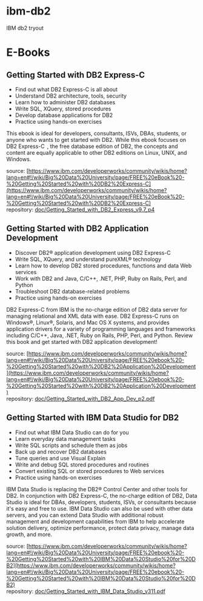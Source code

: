 ibm-db2
=======

IBM db2 tryout

# E-Books
## Getting Started with DB2 Express-C
- Find out what DB2 Express-C is all about
- Understand DB2 architecture, tools, security
- Learn how to administer DB2 databases
- Write SQL, XQuery, stored procedures
- Develop database applications for DB2
- Practice using hands-on exercises

This ebook is ideal for developers, consultants, ISVs, DBAs, students, or anyone who wants to get started with DB2. While this ebook focuses on DB2 Express-C  , the free database edition of DB2, the concepts and content are equally applicable to other DB2 editions on Linux, UNIX, and Windows.

source: [https://www.ibm.com/developerworks/community/wikis/home?lang=en#!/wiki/Big%20Data%20University/page/FREE%20eBook%20-%20Getting%20Started%20with%20DB2%20Express-C](https://www.ibm.com/developerworks/community/wikis/home?lang=en#!/wiki/Big%20Data%20University/page/FREE%20eBook%20-%20Getting%20Started%20with%20DB2%20Express-C)  
repository: [doc/Getting_Started_with_DB2_Express_v9.7_p4](https://github.com/stefanborghys/ibm-db2/blob/master/doc/Getting_Started_with_DB2_Express_v9.7_p4.pdf)
## Getting Started with DB2 Application Development
- Discover DB2® application development using DB2 Express-C
- Write SQL, XQuery, and understand pureXML® technology
- Learn how to develop DB2 stored procedures, functions and data Web services
- Work with DB2 and Java, C/C++, .NET, PHP, Ruby on Rails, Perl, and Python
- Troubleshoot DB2 database-related problems
- Practice using hands-on exercises

DB2 Express-C from IBM is the no-charge edition of DB2 data server for managing relational and XML data with ease. DB2 Express-C runs on Windows®, Linux®, Solaris, and Mac OS X systems, and provides application drivers for a variety of programming languages and frameworks including C/C++, Java, .NET, Ruby on Rails, PHP, Perl, and Python. Review this book and get started with DB2 application development!

source: [https://www.ibm.com/developerworks/community/wikis/home?lang=en#!/wiki/Big%20Data%20University/page/FREE%20ebook%20-%20Getting%20Started%20with%20DB2%20Application%20Development](https://www.ibm.com/developerworks/community/wikis/home?lang=en#!/wiki/Big%20Data%20University/page/FREE%20ebook%20-%20Getting%20Started%20with%20DB2%20Application%20Development)  
repository: [doc/Getting_Started_with_DB2_App_Dev_p2.pdf](https://github.com/stefanborghys/ibm-db2/blob/master/doc/Getting_Started_with_DB2_App_Dev_p2.pdf)  

## Getting Started with IBM Data Studio for DB2
- Find out what IBM Data Studio can do for you
- Learn everyday data management tasks
- Write SQL scripts and schedule them as jobs
- Back up and recover DB2 databases
- Tune queries and use Visual Explain
- Write and debug SQL stored procedures and routines
- Convert existing SQL or stored procedures to Web services
- Practice using hands-on exercises

IBM Data Studio is replacing the DB2® Control Center and other tools for DB2. In conjunction with DB2 Express-C, the no-charge edition of DB2, Data Studio is ideal for DBAs, developers, students, ISVs, or consultants because it's easy and free to use. IBM Data Studio can also be used with other data servers, and you can extend Data Studio with additional robust management and development capabilities from IBM to help accelerate solution delivery, optimize performance, protect data privacy, manage data growth, and more.

source: [https://www.ibm.com/developerworks/community/wikis/home?lang=en#!/wiki/Big%20Data%20University/page/FREE%20ebook%20-%20Getting%20Started%20with%20IBM%20Data%20Studio%20for%20DB2](https://www.ibm.com/developerworks/community/wikis/home?lang=en#!/wiki/Big%20Data%20University/page/FREE%20ebook%20-%20Getting%20Started%20with%20IBM%20Data%20Studio%20for%20DB2)  
repository: [doc/Getting_Started_with_IBM_Data_Studio_v311.pdf](https://github.com/stefanborghys/ibm-db2/blob/master/doc/Getting_Started_with_IBM_Data_Studio_v311.pdf)


